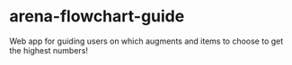 # arena-flowchart-guide
Web app for guiding users on which augments and items to choose to get the highest numbers!
